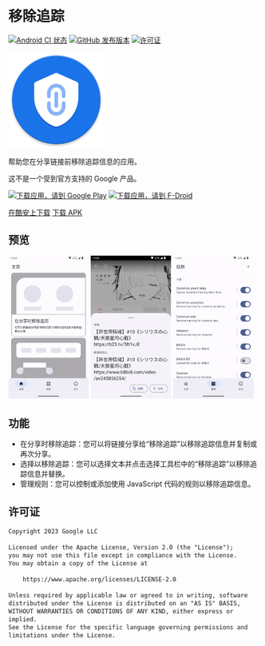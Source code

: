 # 移除追踪

[![Android CI 状态](https://github.com/zhanghai/Untracker/workflows/Android%20CI/badge.svg)](https://github.com/zhanghai/Untracker/actions) [![GitHub 发布版本](https://img.shields.io/github/v/release/zhanghai/Untracker)](https://github.com/zhanghai/Untracker/releases) [![许可证](https://img.shields.io/github/license/zhanghai/Untracker?color=blue)](LICENSE)

![移除追踪](app/src/main/res/mipmap-xxxhdpi/launcher_icon.png)

帮助您在分享链接前移除追踪信息的应用。

这不是一个受到官方支持的 Google 产品。

[<img alt="下载应用，请到 Google Play" src="https://play.google.com/intl/en_us/badges/static/images/badges/zh-cn_badge_web_generic.png" width="240">](https://play.google.com/store/apps/details?id=me.zhanghai.android.untracker) [<img alt="下载应用，请到 F-Droid" src="https://fdroid.gitlab.io/artwork/badge/get-it-on-zh-cn.png" width="240">](https://f-droid.org/packages/me.zhanghai.android.untracker)

[在酷安上下载](https://www.coolapk.com/apk/me.zhanghai.android.untracker) [下载 APK](https://github.com/zhanghai/Untracker/releases/latest/download/app-release.apk)

## 预览

<p><img src="fastlane/metadata/android/zh-CN/images/phoneScreenshots/1.png" width="32%" /> <img src="fastlane/metadata/android/zh-CN/images/phoneScreenshots/2.png" width="32%" /> <img src="fastlane/metadata/android/zh-CN/images/phoneScreenshots/3.png" width="32%" /></p>

## 功能

- 在分享时移除追踪：您可以将链接分享给“移除追踪”以移除追踪信息并复制或再次分享。
- 选择以移除追踪：您可以选择文本并点击选择工具栏中的“移除追踪”以移除追踪信息并替换。
- 管理规则：您可以控制或添加使用 JavaScript 代码的规则以移除追踪信息。

## 许可证

    Copyright 2023 Google LLC

    Licensed under the Apache License, Version 2.0 (the "License");
    you may not use this file except in compliance with the License.
    You may obtain a copy of the License at

        https://www.apache.org/licenses/LICENSE-2.0

    Unless required by applicable law or agreed to in writing, software
    distributed under the License is distributed on an "AS IS" BASIS,
    WITHOUT WARRANTIES OR CONDITIONS OF ANY KIND, either express or implied.
    See the License for the specific language governing permissions and
    limitations under the License.
